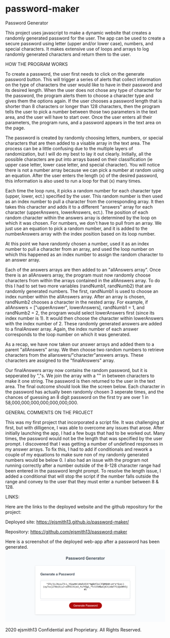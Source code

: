 # password-maker
Password Generator

This project uses javascript to make a dynamic website that creates a randomly generated password for the user. The app can be used to create a secure password using letter (upper and/or lower case), numbers, and special characters. It makes extensive use of loops and arrays to log randomly generated characters and return them to the user. 

HOW THE PROGRAM WORKS

To create a password, the user first needs to click on the generate password button. This will trigger a series of alerts that collect information on the type of characters the user would like to have in their password and its desired length. When the user does not chose any type of character for the password, the program alerts them to choose a character type and gives them the options again. If the user chooses a password length that is shorter than 8 characters or longer than 128 characters, then the program tells the user to pick a number between those two parameters in the text area, and the user will have to start over. Once the user enters all their parameters, the program runs, and a password appears in the text area on the page.

The password is created by randomly choosing  letters, numbers, or special characters that are then added to a visable array in the text area. The process can be a little confusing due to the multiple layers of randomization, but I will do my best to lay it out clearly. Initially, all the possible characters are put into arrays based on their classification (ie upper case letter, lower case letter, and special character). You will notice there is not a number array because we can pick a number at random using an equation. After the user enters the length (x) of the desired password, this information is also used to run a loop for that (x) many times. 

Each time the loop runs, it picks a random number for each character type (upper, lower, ect.) specified by the user. This random number is then used as an index number to pull a character from the corresponding array. It then takes this character and adds it to a different "answers" array for each character (upperAnswers, lowerAnswers, ect.). The position of each random character within the answers array is determined by the loop on which it was chosen. For numbers, we don't have to pull from an array. We just use an equation to pick a random number, and it is added to the numberAnswers array with the index position based on its loop number.

 At this point we have randomly chosen a number, used it as an index number to pull a character from an array, and used the loop number on which this happened as an index number to assign the random character to an answer array. 

Each of the answers arrays are then added to an "allAnswers array". Once there is an allAnswers array, the program must now randomly choose characters from within the arrays contained in the allAnswers array. To do this I had to set two more variables (randNumb1, randNumb2) that are randomly generated numbers. The first, randNumb1 is used to choose an index number within the allAnswers array. After an array is chosen, randNumb2 chooses a character in the nested array. For example, if allAnswers = ["upperAnswer", lowerAnswers], randNumb1 = 1, and randNumb2 = 2, the program would select lowerAnswers first (since its index number is 1). It would then choose the character within lowerAnswers with the index number of 2. These randomly generated answers are added to a finalAnswer array. Again, the index number of each answer corresponds to the loop number on which it was generated.
 
 As a recap, we have now taken our answer arrays and added them to a parent "allAnswers" array. We then choose two random numbers to retrieve characters from the allanswers/"character"answers arrays. These characters are assigned to the "finalAnswers" array. 

Our finalAnswers array now contains the random password, but it is sepperated by ","s. We join the array with a "" in between characters to make it one string. The password is then returned to the user in the text area. The final outcome should look like the screen below. Each character in the password has actually been randomly chosen 3 seperate times, and the chances of guessing an 8 digit password on the first try are over 1 in 
58,000,000,000,000,000,000,000.

GENERAL COMMENTS ON THE PROJECT

This was my first project that incorporated a script file. It was challenging at first, but with dilligence, I was able to overcome any issues that arose. After initially launching the app, I had a few bugs that had to be worked out. Many times, the password would not be the length that was specified by the user prompt. I discovered that I was getting a number of undefined responses in my answer arrays. To fix this, I had to add if conditionals and rework a couple of my equations to make sure non of my randomly generated numbers would be below 0. I also had an issue with the program not running correctly after a number outside of the 8-128 character range had been entered in the password lenght prompt. To resolve the length issue, I added a conditional that will stop the script if the number falls outside the range and convey to the user that they must enter a number between 8 & 128. 

LINKS:

Here are the links to the deployed website and the github repository for the project:

Deployed site:
https://ejsmith13.github.io/password-maker/

Repository:
https://github.com/ejsmith13/password-maker



Here is a screenshot of the deployed web-app after a password has been generated.
![alt text](assets/images/new_password_screenshot.png)





2020 ejsmith13  Confidential and Proprietary. All Rights Reserved.
